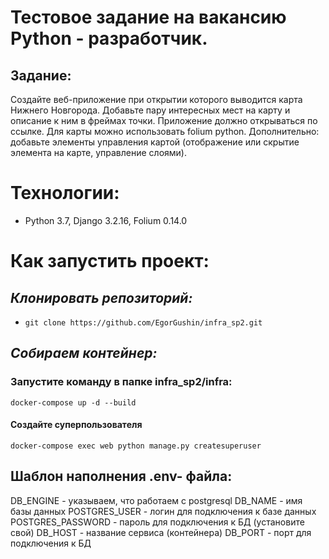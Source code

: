 # Тестовое задание на вакансию Python - разработчик.

## Задание:

Создайте веб-приложение при открытии которого выводится карта Нижнего Новгорода. Добавьте пару интересных мест на карту и описание к ним в фреймах точки.
Приложение должно открываться по ссылке.
Для карты можно использовать folium python.
Дополнительно: добавьте элементы управления картой (отображение или скрытие элемента на карте, управление слоями).

# Технологии:
- Python 3.7, Django 3.2.16, Folium 0.14.0

# Как запустить проект:

## *Клонировать репозиторий:*
- `git clone https://github.com/EgorGushin/infra_sp2.git`

## *Собираем контейнер:*
### Запустите команду в папке infra_sp2/infra:
    docker-compose up -d --build

#### Создайте суперпользователя
    docker-compose exec web python manage.py createsuperuser

## Шаблон наполнения .env- файла:

DB_ENGINE - указываем, что работаем с postgresql
DB_NAME - имя базы данных
POSTGRES_USER - логин для подключения к базе данных
POSTGRES_PASSWORD - пароль для подключения к БД (установите свой)
DB_HOST - название сервиса (контейнера)
DB_PORT - порт для подключения к БД

